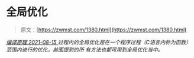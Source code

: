 <!--yml
category: 未分类
date: 0001-01-01 00:00:00
--->

# 全局优化

> 原文：[https://zwmst.com/1380.html](https://zwmst.com/1380.html)

   [ *编译原理* ](https://zwmst.com/%e7%bc%96%e8%af%91%e5%8e%9f%e7%90%86)*[ <time datetime="2021-08-15T11:13:52+08:00"> 2021-08-15 </time> ](https://zwmst.com/1380.html)  过程内的全局优化是在一个程序过程（C语言内称为函数）范围内进行的优化，前面提到的所 有方法也都可用到全局优化当中。*